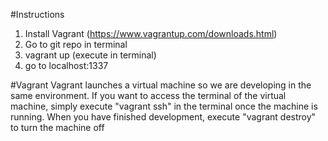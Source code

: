 #Instructions
1. Install Vagrant (https://www.vagrantup.com/downloads.html)
2. Go to git repo in terminal
3. vagrant up (execute in terminal)
4. go to localhost:1337

#Vagrant
Vagrant launches a virtual machine so we are developing in the same environment.
If you want to access the terminal of the virtual machine, simply execute "vagrant ssh"
in the terminal once the machine is running.
When you have finished development, execute "vagrant destroy" to turn the machine off
